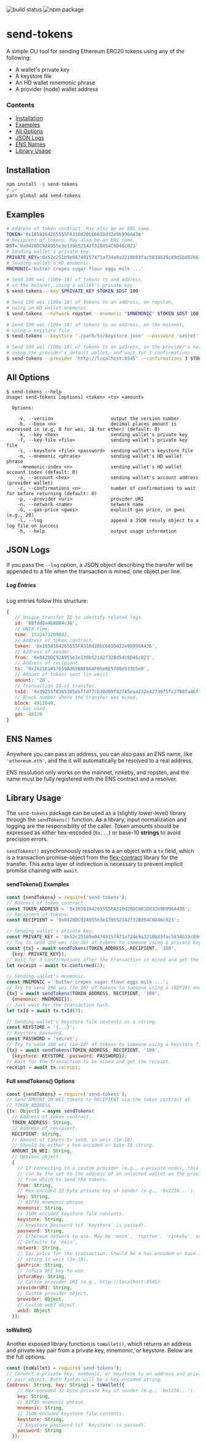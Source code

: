 ![build status](https://travis-ci.org/cluracan/send-tokens.svg?branch=master)
![npm package](https://badge.fury.io/js/send-tokens.svg)

# send-tokens
A simple CLI tool for sending Ethereum ERC20 tokens using any of the following:

- A wallet's private key
- A keystore file
- An HD wallet mnemonic phrase
- A provider (node) wallet address

### Contents

- [Installation](#installation)
- [Examples](#examples)
- [All Options](#all-options)
- [JSON Logs](#json-logs)
- [ENS Names](#ens-names)
- [Library Usage](#library-usage)

## Installation
```bash
npm install -g send-tokens
# or
yarn global add send-tokens
```

## Examples
```bash
# Address of token contract. May also be an ENS name.
TOKEN='0x1658164265555FA310d20bC601Dd32e9b996A436'
# Recipient of tokens. May also be an ENS name.
DST='0x0420DC92A955e3e139b52142f32Bd54C6D46c023'
# Sending wallet's private key.
PRIVATE_KEY='0x52c251b9e04740157471a724e9a3210b83fac5834b29c89d5bd57661bd2a7057'
# Sending wallet's HD mnemonic.
MNEMONIC='butter crepes sugar flour eggs milk ...'

# Send 100 wei (100e-18) of tokens to and address,
# on the mainnet, using a wallet's private key
$ send-tokens --key $PRIVATE_KEY $TOKEN $DST 100

# Send 100 wei (100e-18) of tokens to an address, on ropsten,
# using an HD wallet mnemonic
$ send-tokens --network ropsten --mnemonic "$MNEMONIC" $TOKEN $DST 100

# Send 100 wei (100e-18) of tokens to an address, on the mainnet,
# using a keystore file.
$ send-tokens --keystore './path/to/keystore.json' --password 'secret' $TOKEN $DST 100

# Send 100 wei (100e-18) of tokens to an address, on the provider's network,
# using the provider's default wallet, and wait for 3 confirmations.
$ send-tokens --provider 'http://localhost:8545' --confirmations 3 $TOKEN $DST 100
```

## All Options
```
$ send-tokens --help
Usage: send-tokens [options] <token> <to> <amount>

  Options:

    -v, --version                     output the version number
    -b, --base <n>                    decimal places amount is expressed in (e.g, 0 for wei, 18 for ether) (default: 0)
    -k, --key <hex>                   sending wallet's private key
    -f, --key-file <file>             sending wallet's private key file
    -s, --keystore <file> <password>  sending wallet's keystore file
    -m, --mnemonic <phrase>           sending wallet's HD wallet phrase
    --mnemonic-index <n>              sending wallet's HD wallet account index (default: 0)
    -a, --account <hex>               sending wallet's account address (provider wallet)
    -c, --confirmations <n>           number of confirmations to wait for before returning (default: 0)
    -p, --provider <uri>              provider URI
    -n, --network <name>              network name
    -G, --gas-price <gwei>            explicit gas price, in gwei (e.g., 20)
    -l, --log                         append a JSON resuly object to a log file on success
    -h, --help                        output usage information
```

## JSON Logs
If you pass the `--log` option, a JSON object describing the transfer
will be appended to a file when the transaction is mined, one object per line.

##### Log Entries
Log entries follow this structure:
```js
{
   // Unique transfer ID to identify related logs.
   id: '88fdd8a4b8084c36',
   // UNIX time.
   time: 1532471209842,
   // Address of token contract.
   token: '0x1658164265555FA310d20bC601Dd32e9b996A436',
   // Address of sender.
   from: '0x0420DC92A955e3e139b52142f32Bd54C6D46c023',
   // Address of recipient.
   to: '0x2621Ea417659Ad69BAE66AF05eBE5788e533E5e8',
   // Amount of tokens sent (in weis).
   amount: '20',
   // Transaction ID of transfer.
   txId: '0xd9255f8365305ebffd77cb30d09f82745eaa232e42739f5fc2788fa46f1347e3',
   // Block number where the transfer was mined.
   block: 4912040,
   // Gas used.
   gas: 40120
}
```

## ENS Names
Anywhere you can pass an address, you can also pass an ENS name, like
`'ethereum.eth'`, and the it will automatically be resolved to a real
address.

ENS resolution only works on the mainnet, rinkeby, and ropsten, and the name
must be fully registered with the ENS contract and a resolver.


## Library Usage
The `send-tokens` package can be used as a (slightly lower-level) library through
the `sendTokens()` function. As a library, input normalization and logging are
the responsibility of the caller. Token amounts should be expressed as either
hex-encoded (`0x...`) or base-10 **strings** to avoid precision errors.

`sendTokens()` asynchronously resolves to a an object with a `tx` field, which
is a transaction promise-object from the [flex-contract](https://github.com/cluracan/flex-contract#transaction-promises)
library for the transfer. This extra layer of indirection is necessary to
prevent implicit promise chaining with `await`.

#### sendTokens() Examples

```js
const {sendTokens} = require('send-tokens');
// Address of token contract.
const TOKEN_ADDRESS = '0x1658164265555FA310d20bC601Dd32e9b996A436';
// Recipient of tokens.
const RECIPIENT = '0x0420DC92A955e3e139b52142f32Bd54C6D46c023';

// Sending wallet's private key.
const PRIVATE_KEY = '0x52c251b9e04740157471a724e9a3210b83fac5834b29c89d5bd57661bd2a7057';
// Try to send 100 wei (1e-18) of tokens to someone using a private key.
const {tx} = await sendTokens(TOKEN_ADDRESS, RECIPIENT, '100',
  {key: PRIVATE_KEY});
// Wait for 3 confirmations after the transaction is mined and get the receipt.
let receipt = await tx.confirmed(3);

// Sending wallet's mnemonic.
const MNEMONIC = 'butter crepes sugar flour eggs milk ...';
// Try to send 100 wei (1e-18) of tokens to someone using a (BIP39) mnemonic phrase.
{tx} = await sendTokens(TOKEN_ADDRESS, RECIPIENT, '100',
  {mnemonic: MNEMONIC});
// Just wait for the transaction hash.
let txId = await tx.txId(3);

// Sending wallet's keystore file contents as a string.
const KEYSTORE = '{...}';
// Keystore password.
const PASSWORD = 'secret';
// Try to send 100 wei (1e-18) of tokens to someone using a keystore file.
{tx} = await sendTokens(TOKEN_ADDRESS, RECIPIENT, '100',
  {keystore: KEYSTORE, password: PASSWORD});
// Wait for the transaction to be mined and get the receipt.
receipt = await tx.receipt;
```

#### Full sendTokens() Options

```js
const {sendTokens} = require('send-tokens');
// Send AMOUNT_IN_WEI tokens to RECIPIENT via the token contract at
// TOKEN_ADDRESS.
{tx: Object} = async sendTokens(
  // Address of token contract.
  TOKEN_ADDRESS: String,
  // Address of recipient.
  RECIPIENT: String,
  // Amount of tokens to send, in weis (1e-18).
  // Should be either a hex-encoded or base-10 string.
  AMOUNT_IN_WEI: String,
  // Options object
  {
    // If connecting to a custom provider (e.g., a private node), this
    // can be the set to the address of an unlocked wallet on the provider
    // from which to send the tokens.
    from: String,
    // Hex-encoded 32-byte private key of sender (e.g., '0x1234...').
    key: String,
    // BIP39 mnemonic phrase.
    mnemonic: String,
    // JSON-encoded keystore file contents.
    keystore: String,
    // Keystore password (if `keystore` is passed).
    password: String,
    // Ethereum network to use. May be 'main', 'ropsten', 'rinkeby', or 'kovan'.
    // Defaults to 'main',
    network: String,
    // Gas price for the transaction. Should be a hex-encoded or base-10 number
    // string in weis (1e-18).
    gasPrice: String,
    // Infura API key to use.
    infuraKey: String,
    // Custom provider URI (e.g., http://localhost:8545)
    providerURI: String,
    // Custom provider object.
    provider: Object,
    // Custom web3 object.
    web3: Object
  });
```

#### toWallet()
Another exposed library function is `toWallet()`, which returns an address
and private key pair from a private key, mnemonic, or keystore. Below are the
full options.

```js
const {toWallet} = require('send-tokens');
// Convert a private key, mnemonic, or keystore to an address and private-key
// pair object. Both fields will be a hex-encoded string.
{address: String, key: String} = toWallet({
    // Hex-encoded 32-byte private key of sender (e.g., '0x1234...').
    key: String,
    // BIP39 mnemonic phrase.
    mnemonic: String,
    // JSON-encoded keystore file contents.
    keystore: String,
    // Keystore password (if `keystore` is passed).
    password: String
  });
```
